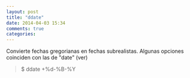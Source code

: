 ```yaml
---
layout: post
title: "ddate"
date: 2014-04-03 15:34
comments: true
categories: 
---
```

Convierte fechas gregorianas en fechas subrealistas. Algunas opciones coinciden con las de "date" (ver)

>$ ddate +%d-%B-%Y

